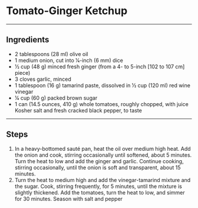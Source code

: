 # Tomato-Ginger Ketchup

---

## Ingredients

* 2 tablespoons (28 ml) olive oil
* 1 medium onion, cut into 1⁄4-inch (6 mm) dice
* 1⁄2 cup (48 g) minced fresh ginger (from a 4- to 5-inch [102 to 107 cm] piece)
* 3 cloves garlic, minced
* 1 tablespoon (16 g) tamarind paste, dissolved in 1⁄2 cup (120 ml) red wine vinegar
* 1⁄4 cup (60 g) packed brown sugar
* 1 can (14.5 ounces, 410 g) whole tomatoes, roughly chopped, with juice Kosher salt and fresh cracked black pepper, to taste


---

## Steps

1.  In a heavy-bottomed sauté pan, heat the oil over medium high heat. Add the onion and cook, stirring occasionally until softened, about 5 minutes. Turn the heat to low and add the ginger and garlic. Continue cooking, stirring occasionally, until the onion is soft and transparent, about 15 minutes. 
2.  Turn the heat to medium high and add the vinegar-tamarind mixture and the sugar. Cook, stirring frequently, for 5 minutes, until the mixture is slightly thickened. Add the tomatoes, turn the heat to low, and simmer for 30 minutes. Season with salt and pepper